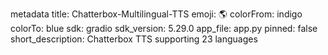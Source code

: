 metadata
title: Chatterbox-Multilingual-TTS
emoji: 🌎
colorFrom: indigo
colorTo: blue
sdk: gradio
sdk_version: 5.29.0
app_file: app.py
pinned: false
short_description: Chatterbox TTS supporting 23 languages
